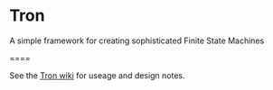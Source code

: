 Tron
====

A simple framework for creating sophisticated Finite State Machines

====

See the [Tron wiki](https://github.com/ChiralBehaviors/Tron/wiki) for useage and design notes.

